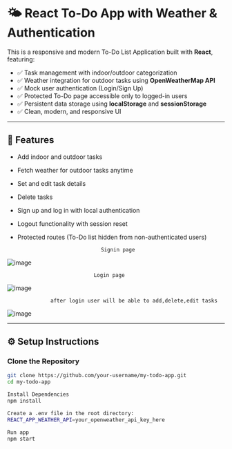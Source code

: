 # 🌤️ React To-Do App with Weather & Authentication

This is a responsive and modern To-Do List Application built with **React**, featuring:

- ✅ Task management with indoor/outdoor categorization
- ✅ Weather integration for outdoor tasks using **OpenWeatherMap API**
- ✅ Mock user authentication (Login/Sign Up) 
- ✅ Protected To-Do page accessible only to logged-in users
- ✅ Persistent data storage using **localStorage** and **sessionStorage**
- ✅ Clean, modern, and responsive UI

---

## 🚀 Features

- Add indoor and outdoor tasks
- Fetch weather for outdoor tasks anytime
- Set and edit task details
- Delete tasks
- Sign up and log in with local authentication
- Logout functionality with session reset
- Protected routes (To-Do list hidden from non-authenticated users)

                                 Signin page

![image](https://github.com/user-attachments/assets/dc42f0c0-4ca8-45f9-9d98-c519d31188d1)

                                Login page
                                
![image](https://github.com/user-attachments/assets/0af47c93-e352-4d27-b574-3f5be16b92a7)

                  after login user will be able to add,delete,edit tasks
                  
![image](https://github.com/user-attachments/assets/dcea909e-858f-4998-ae4f-85e88cad5f12)

---

## ⚙️ Setup Instructions

### Clone the Repository

```bash
git clone https://github.com/your-username/my-todo-app.git
cd my-todo-app

Install Dependencies
npm install

Create a .env file in the root directory:
REACT_APP_WEATHER_API=your_openweather_api_key_here

Run app
npm start
